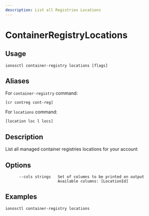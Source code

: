 ```yaml
---
description: List all Registries Locations
---
```


# ContainerRegistryLocations

## Usage

```text
ionosctl container-registry locations [flags]
```

## Aliases

For `container-registry` command:

```text
[cr contreg cont-reg]
```

For `locations` command:

```text
[location loc l locs]
```

## Description

List all managed container registries locations for your account

## Options

```text
      --cols strings   Set of columns to be printed on output 
                       Available columns: [LocationId]
```

## Examples

```text
ionosctl container-registry locations
```

